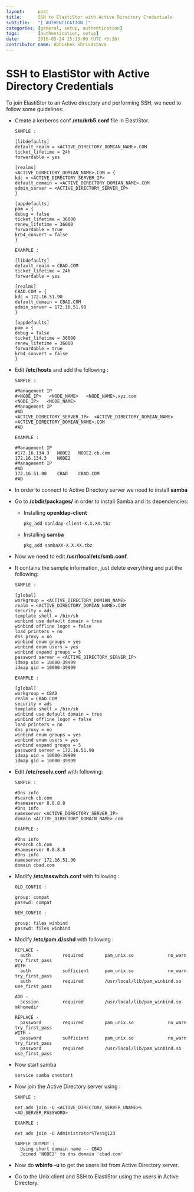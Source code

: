 ```yaml
---
layout:     post
title:      SSH to ElastiStor with Active Directory Credentials
subtitle:   "[ AUTHENTICATION ]"
categories: [general, setup, authentication]
tags:       [authentication, setup]
date:       2016-05-24 15:13:00 (UTC +5:30)
contributor_name: Abhishek Shrivastava
---
```


# SSH to ElastiStor with Active Directory Credentials

To join ElastiStor to an Active directory and performing SSH, we need to follow some guidelines:

- Create a kerberos conf **/etc/krb5.conf** file in ElastiStor.

  ```
  SAMPLE :

  [libdefaults]
  default_realm = <ACTIVE_DIRECTORY_DOMIAN_NAME>.COM
  ticket_lifetime = 24h
  forwardable = yes

  [realms]
  <ACTIVE_DIRECTORY_DOMIAN_NAME>.COM = {
  kdc = <ACTIVE_DIRECTORY_SERVER_IP>
  default_domain = <ACTIVE_DIRECTORY_DOMIAN_NAME>.COM
  admin_server = <ACTIVE_DIRECTORY_SERVER_IP>
  }

  [appdefaults]
  pam = {
  debug = false
  ticket_lifetime = 36000
  renew_lifetime = 36000
  forwardable = true
  krb4_convert = false
  }
  
  EXAMPLE :
  
  [libdefaults]
  default_realm = CBAD.COM
  ticket_lifetime = 24h
  forwardable = yes

  [realms]
  CBAD.COM = {
  kdc = 172.16.51.90
  default_domain = CBAD.COM
  admin_server = 172.16.51.90
  }

  [appdefaults]
  pam = {
  debug = false
  ticket_lifetime = 36000
  renew_lifetime = 36000
  forwardable = true
  krb4_convert = false
  }

  ```

- Edit **/etc/hosts** and add the following :

  ```
  SAMPLE :
  
  #Management IP
  #<NODE_IP>   <NODE_NAME>   <NODE_NAME>.xyz.com
  <NODE_IP>   <NODE_NAME>
  #Management IP
  #AD
  <ACTIVE_DIRECTORY_SERVER_IP>  <ACTIVE_DIRECTORY_DOMIAN_NAME>  <ACTIVE_DIRECTORY_DOMIAN_NAME>.COM
  #AD
  
  EXAMPLE :

  #Management IP
  #172.16.134.3   NODE2   NODE2.cb.com
  172.16.134.3    NODE2
  #Management IP
  #AD
  172.16.51.90    CBAD    CBAD.COM
  #AD  
  
  ```

- In order to connect to Active Directory server we need to install **samba**

- Go to **/cbdir/packages/** in order to install Samba and its dependencies:

  - Installing **openldap-client**

    ```
    pkg_add opnldap-client-X.X.XX.tbz

    ```

  - Installing **samba**

    ```
    pkg_add sambaXX-X.X.XX.tbz

    ```

- Now we need to edit **/usr/local/etc/smb.conf**.

- It contains the sample information, just delete everything and put the following:

  ```
  SAMPLE :
  
  [global]
  workgroup = <ACTIVE_DIRECTORY_DOMIAN_NAME>
  realm = <ACTIVE_DIRECTORY_DOMIAN_NAME>.COM
  security = ads
  template shell = /bin/sh
  winbind use default domain = true
  winbind offline logon = false
  load printers = no
  dns proxy = no
  winbind enum groups = yes
  winbind enum users = yes
  winbind expand groups = 5
  password server = <ACTIVE_DIRECTORY_SERVER_IP>
  idmap uid = 10000-39999
  idmap gid = 10000-39999

  EXAMPLE :
   
  [global]
  workgroup = CBAD
  realm = CBAD.COM
  security = ads
  template shell = /bin/sh
  winbind use default domain = true
  winbind offline logon = false
  load printers = no
  dns proxy = no
  winbind enum groups = yes
  winbind enum users = yes
  winbind expand groups = 5
  password server = 172.16.51.90
  idmap uid = 10000-39999
  idmap gid = 10000-39999 
  
  ```

- Edit **/etc/resolv.conf** with following:

  ```
  SAMPLE :
  
  #Dns info
  #search cb.com
  #nameserver 8.8.8.8
  #Dns info
  nameserver <ACTIVE_DIRECTORY_SERVER_IP>
  domain <ACTIVE_DIRECTORY_DOMAIN_NAME>.com
  
  EXAMPLE :

  #Dns info
  #search cb.com
  #nameserver 8.8.8.8
  #Dns info
  nameserver 172.16.51.90
  domain cbad.com  
  
  ```

- Modify **/etc/nsswitch.conf** with following :

  ```
  OLD_CONFIG :

  group: compat
  passwd: compat

  NEW_CONFIG :

  group: files winbind
  passwd: files winbind

  ```

- Modify **/etc/pam.d/sshd** with following :

  ```
  REPLACE -
    auth            required        pam_unix.so             no_warn try_first_pass
  WITH -
    auth            sufficient      pam_unix.so             no_warn try_first_pass
    auth            required        /usr/local/lib/pam_winbind.so use_first_pass

  ADD -
    session         required        /usr/local/lib/pam_winbind.so mkhomedir

  REPLACE -
    password        required        pam_unix.so             no_warn try_first_pass
  WITH -
    password        sufficient      pam_unix.so             no_warn try_first_pass
    password        required        /usr/local/lib/pam_winbind.so use_first_pass

  ```

- Now start samba

  ```
  service samba onestart

  ```

- Now join the Active Directory server using :

  ```
  SAMPLE :
  
  net ads join -U <ACTIVE_DIRECTORY_SERVER_UNAME>%<AD_SERVER_PASSWORD>

  EXAMPLE :
  
  net ads join -U Administrator%Test@123

  SAMPLE OUTPUT :
    Using short domain name -- CBAD
    Joined 'NODE2' to dns domain 'cbad.com'

  ```

- Now do **wbinfo -u** to get the users list from Active Directory server.

- Go to the Unix client and SSH to ElastiStor using the users in Active Directory.
